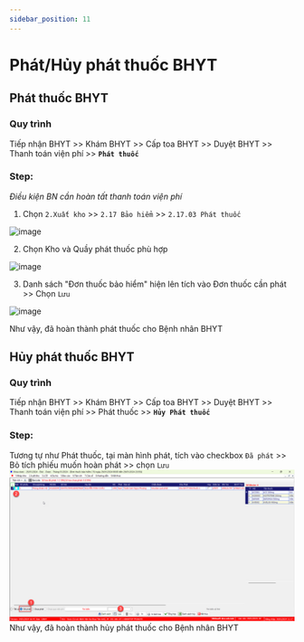 ```yaml
---
sidebar_position: 11
---
```


# Phát/Hủy phát thuốc BHYT
## Phát thuốc BHYT
### Quy trình
Tiếp nhận BHYT >> Khám BHYT >> Cấp toa BHYT >> Duyệt BHYT >> Thanh toán viện phí >> **`Phát thuốc`**
### Step:

_Điều kiện BN cần hoàn tất thanh toán viện phí_

1. Chọn `2.Xuất kho` >> `2.17 Bảo hiểm` >> `2.17.03 Phát thuốc`

![image](https://github.com/Gerphan94/docusaurus-work/assets/81787710/49a5e84f-be2b-46dd-a6b2-53ccd748c5b4)

2. Chọn Kho và Quầy phát thuốc phù hợp

![image](https://github.com/Gerphan94/docusaurus-work/assets/81787710/9ce275d9-1fce-4dbe-8533-2dfbbb419a7e)

3. Danh sách "Đơn thuốc bảo hiểm" hiện lên tích vào Đơn thuốc cần phát >> Chọn `Lưu`

![image](https://github.com/Gerphan94/docusaurus-work/assets/81787710/8715a8f1-e6c1-4de2-8782-73f6f41d939c)

Như vậy, đã hoàn thành phát thuốc cho Bệnh nhân BHYT
## Hủy phát thuốc BHYT
### Quy trình
Tiếp nhận BHYT >> Khám BHYT >> Cấp toa BHYT >> Duyệt BHYT >> Thanh toán viện phí >> Phát thuốc >> **`Hủy Phát thuốc`**
### Step:
Tương tự như Phát thuốc, tại màn hình phát, tích vào checkbox `Đã phát` >> Bỏ tích phiếu muốn hoàn phát >> chọn `Lưu`
![Alt text](./img/baohiem_phatthuoc_huy-phat-thuoc.png)
Như vậy, đã hoàn thành hủy phát thuốc cho Bệnh nhân BHYT
